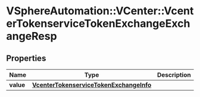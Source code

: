 # VSphereAutomation::VCenter::VcenterTokenserviceTokenExchangeExchangeResp

## Properties
Name | Type | Description | Notes
------------ | ------------- | ------------- | -------------
**value** | [**VcenterTokenserviceTokenExchangeInfo**](VcenterTokenserviceTokenExchangeInfo.md) |  | 


